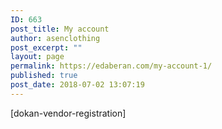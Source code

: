 ```yaml
---
ID: 663
post_title: My account
author: asenclothing
post_excerpt: ""
layout: page
permalink: https://edaberan.com/my-account-1/
published: true
post_date: 2018-07-02 13:07:19
---
```

[dokan-vendor-registration]